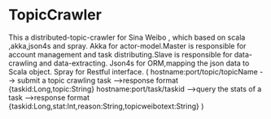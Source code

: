 # TopicCrawler
This a distributed-topic-crawler for Sina Weibo , which based on scala ,akka,json4s and spray.
Akka for actor-model.Master is responsible for account management and task distributing.Slave is responsible for data-crawling 
and data-extracting.
Json4s for ORM,mapping the json data to Scala object.
Spray for Restful interface.
(
hostname:port/topic/topicName --> submit a topic crawling task -->response format {taskid:Long,topic:String}
hostname:port/task/taskid -->query the stats of a task -->response format {taskid:Long,stat:Int,reason:String,topicweibotext:String}
)

